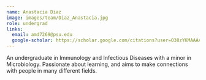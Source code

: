 ```yaml
---
name: Anastacia Diaz
image: images/team/Diaz_Anastacia.jpg
role: undergrad
links:
  email: amd7269@psu.edu
  google-scholar: https://scholar.google.com/citations?user=O38zYKMAAAAJ&hl=en
---
```


An undergraduate in Immunology and Infectious Diseases with a minor in Microbiology. Passionate about learning, and aims to make connections with people in many different fields.
